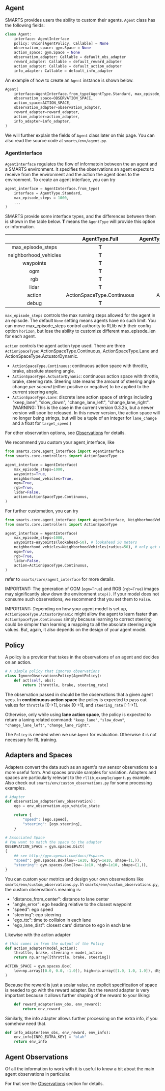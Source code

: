 ## Agent

SMARTS provides users the ability to custom their agents. `Agent` class has the following fields: 

```python
class Agent:
    interface: AgentInterface
    policy: Union[AgentPolicy, Callable] = None
    observation_space: gym.Space = None
    action_space: gym.Space = None
    observation_adapter: Callable = default_obs_adapter
    reward_adapter: Callable = default_reward_adapter
    action_adapter: Callable = default_action_adapter
    info_adapter: Callable = default_info_adapter
```

An example of how to create an `Agent` instance is shown below.
```python
Agent(
    interface=AgentInterface.from_type(AgentType.Standard, max_episode_steps=500),
    observation_space=OBSERVATION_SPACE,
    action_space=ACTION_SPACE,
    observation_adapter=observation_adapter,
    reward_adapter=reward_adapter,
    action_adapter=action_adapter,
    info_adapter=info_adapter,
)
```

We will further explain the fields of `Agent` class later on this page. You can also read the source code at `smarts/env/agent.py`.

### AgentInterface

`AgentInterface` regulates the flow of informatoin between the an agent and a SMARTS environment. It specifies the observations an agent expects to receive from the environment and the action the agent does to the environment. To create an agent interface, you can try

```python
agent_interface = AgentInterface.from_type(
    interface = AgentType.Standard,
    max_episode_steps = 1000, 
    ...
)
```

SMARTS provide some interface types, and the differences between them is shown in the table below. **T** means the `AgentType` will provide this option or information. 

|                       |       AgentType.Full       | AgentType.StandardWithAbsoluteSteering |       AgentType.Standard        |   AgentType.Laner    |
| :-------------------: | :------------------------: | :------------------------------------: | :-----------------------------: | :------------------: |
|   max_episode_steps   |           **T**            |                 **T**                  |              **T**              |        **T**         |
| neighborhood_vehicles |           **T**            |                 **T**                  |              **T**              |                      |
|       waypoints       |           **T**            |                 **T**                  |              **T**              |        **T**         |
|          ogm          |           **T**            |                                        |                                 |                      |
|          rgb          |           **T**            |                                        |                                 |                      |
|         lidar         |           **T**            |                                        |                                 |                      |
|        action         | ActionSpaceType.Continuous |       ActionSpaceType.Continuous       | ActionSpaceType.ActuatorDynamic | ActionSpaceType.Lane |
|         debug         |           **T**            |                 **T**                  |              **T**              |        **T**         |

`max_episode_steps` controls the max running steps allowed for the agent in an episode. The default `None` setting means agents have no such limit.
You can move max_episode_steps control authority to RLlib with their config option `horizon`, but lose the ability to customize 
different max_episode_len for each agent.

`action` controls the agent action type used. There are three `ActionSpaceType`: ActionSpaceType.Continuous, ActionSpaceType.Lane 
and ActionSpaceType.ActuatorDynamic.
- `ActionSpaceType.Continuous`: continuous action space with throttle, brake, absolute steering angle.
- `ActionSpaceType.ActuatorDynamic`: continuous action space with throttle, brake, steering rate. Steering rate means
the amount of steering angle change *per second* (either positive or negative) to be applied to the current steering angle.
- `ActionSpaceType.Lane`: discrete lane action space of strings including "keep_lane",  "slow_down", "change_lane_left", "change_lane_right". (WARNING: This is the case in the current version 0.3.2b, but a newer version will soon be released. In this newer version, the action space will no longer being strings, but will be a tuple of an integer for `lane_change` and a float for `target_speed`.)

For other observation options, see [Observations](Observations.md) for details.

We recommend you custom your agent_interface, like
```python
from smarts.core.agent_interface import AgentInterface
from smarts.core.controllers import ActionSpaceType

agent_interface = AgentInterface(
    max_episode_steps=1000,
    waypoints=True,
    neighborhood_vehicles=True,
    ogm=True,
    rgb=True,
    lidar=False,
    action=ActionSpaceType.Continuous,
)
```

For further customation, you can try
```python
from smarts.core.agent_interface import AgentInterface, NeighborhoodVehicles, OGM, RGB, Waypoints
from smarts.core.controllers import ActionSpaceType

agent_interface = AgentInterface(
    max_episode_steps=1000,
    waypoints=Waypoints(lookahead=50), # lookahead 50 meters
    neighborhood_vehicles=NeighborhoodVehicles(radius=50), # only get neighborhood info with 50 meters.
    ogm=True,
    rgb=True,
    lidar=False,
    action=ActionSpaceType.Continuous,
)
```
refer to `smarts/core/agent_interface` for more details.


IMPORTANT: The generation of OGM (`ogm=True`) and RGB (`rgb=True`) images may significantly slow down the environment `step()`. If your model does not consume such observations, we recommend that you set them to `False`.

IMPORTANT: Depending on how your agent model is set up, `ActionSpaceType.ActuatorDynamic` might allow the agent to learn faster than `ActionSpaceType.Continuous` simply because learning to correct steering could be simpler than learning a mapping to all the absolute steering angle values. But, again, it also depends on the design of your agent model. 

## Policy

A policy is a provider that takes in the observations of an agent and decides on an action.

```python
# A simple policy that ignores observations
class IgnoreObservationsPolicy(AgentPolicy):
    def act(self, obs):
        return [throttle, brake, steering_rate]
```
The observation passed in should be the observations that a given agent sees. In **contininuous action space** the policy is expected to pass out values for `throttle` [0->1], `brake` [0->1], and `steering_rate` [-1->1].

Otherwise, only while using **lane action space**, the policy is expected to return a laning related command: `"keep_lane"`, `"slow_down"`, `"change_lane_left"`, `"change_lane_right"`.

The `Policy` is needed when we use `Agent` for evaluation. Otherwise it is not necessary for RL training.

## Adapters and Spaces

Adapters convert the data such as an agent's raw sensor observations to a more useful form. And spaces provide samples for variation.
 Adapters and spaces are particularly relevant to the `rllib_example/agent.py` example. Also check out `smarts/env/custom_observations.py` for some processing examples.

```python
# Adapter
def observation_adapter(env_observation):
    ego = env_observation.ego_vehicle_state

    return {
        "speed": [ego.speed],
        "steering": [ego.steering],
    }

# Associated Space
# You want to match the space to the adapter
OBSERVATION_SPACE = gym.spaces.Dict(
{
    ## see http://gym.openai.com/docs/#spaces
    "speed": gym.spaces.Box(low=-1e10, high=1e10, shape=(1,)),
    "steering": gym.spaces.Box(low=-1e10, high=1e10, shape=(1,)),        
}
```

You can custom your metrics and design your own observations like `smarts/env/custom_observations.py`.
In `smarts/env/custom_observations.py`, the custom observation's meaning is:

- "distance_from_center": distance to lane center 
- "angle_error": ego heading relative to the closest waypoint
- "speed": ego speed
- "steering": ego steering
- "ego_ttc": time to collision in each lane
- "ego_lane_dist": closest cars' distance to ego in each lane


Likewise with the action adapter

```python
# this comes in from the output of the Policy
def action_adapter(model_action):
    throttle, brake, steering = model_action
    return np.array([throttle, brake, steering])

ACTION_SPACE = gym.spaces.Box(
    low=np.array([0.0, 0.0, -1.0]), high=np.array([1.0, 1.0, 1.0]), dtype=np.float32
)
```

Because the reward is just a scalar value, no explicit specification of space is needed to go with the reward adapter. But the reward adapter is very important because it  allows further shaping of the reward to your liking:

```python
    def reward_adapter(env_obs, env_reward):
        return env_reward
```

Similarly, the info adapter allows further processing on the extra info, if you somehow need that.
```python
def info_adapter(env_obs, env_reward, env_info):
    env_info[INFO_EXTRA_KEY] = "blah"
    return env_info
```

## Agent Observations

Of all the information to work with it is useful to know a bit about the main agent observations in particular.

For that see the [Observations](Observations.md) section for details.

